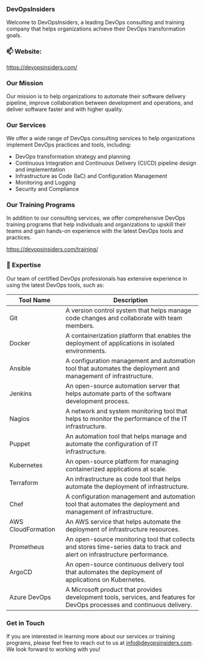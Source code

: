 
### DevOpsInsiders
Welcome to DevOpsInsiders, a leading DevOps consulting and training company that helps organizations achieve their DevOps transformation goals.

### 📫 Website:
https://devopsinsiders.com/

### Our Mission
Our mission is to help organizations to automate their software delivery pipeline, improve collaboration between development and operations, and deliver software faster and with higher quality.

### Our Services
We offer a wide range of DevOps consulting services to help organizations implement DevOps practices and tools, including:

* DevOps transformation strategy and planning
* Continuous Integration and Continuous Delivery (CI/CD) pipeline design and implementation
* Infrastructure as Code (IaC) and Configuration Management
* Monitoring and Logging
* Security and Compliance

### Our Training Programs
In addition to our consulting services, we offer comprehensive DevOps training programs that help individuals and organizations to upskill their teams and gain hands-on experience with the latest DevOps tools and practices. 

https://devopsinsiders.com/training/

### 🔭 Expertise
Our team of certified DevOps professionals has extensive experience in using the latest DevOps tools, such as:

| Tool Name | Description |
| ---------- | ----------- |
| Git | A version control system that helps manage code changes and collaborate with team members. |
| Docker | A containerization platform that enables the deployment of applications in isolated environments. |
| Ansible | A configuration management and automation tool that automates the deployment and management of infrastructure. |
| Jenkins | An open-source automation server that helps automate parts of the software development process. |
| Nagios | A network and system monitoring tool that helps to monitor the performance of the IT infrastructure. |
| Puppet | An automation tool that helps manage and automate the configuration of IT infrastructure. |
| Kubernetes | An open-source platform for managing containerized applications at scale. |
| Terraform | An infrastructure as code tool that helps automate the deployment of infrastructure. |
| Chef | A configuration management and automation tool that automates the deployment and management of infrastructure. |
| AWS CloudFormation | An AWS service that helps automate the deployment of infrastructure resources. |
| Prometheus | An open-source monitoring tool that collects and stores time-series data to track and alert on infrastructure performance. |
| ArgoCD | An open-source continuous delivery tool that automates the deployment of applications on Kubernetes. |
| Azure DevOps | A Microsoft product that provides development tools, services, and features for DevOps processes and continuous delivery. |

### Get in Touch
If you are interested in learning more about our services or training programs, please feel free to reach out to us at info@devopsinsiders.com. We look forward to working with you!
    


  
   

